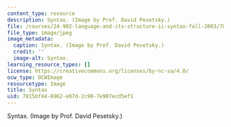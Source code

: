 ```yaml
---
content_type: resource
description: Syntax. (Image by Prof. David Pesetsky.)
file: /courses/24-902-language-and-its-structure-ii-syntax-fall-2003/7815bf446962e07d2c907e907ecd5ef1_24-902f03.jpg
file_type: image/jpeg
image_metadata:
  caption: Syntax. (Image by Prof. David Pesetsky.)
  credit: ''
  image-alt: Syntax.
learning_resource_types: []
license: https://creativecommons.org/licenses/by-nc-sa/4.0/
ocw_type: OCWImage
resourcetype: Image
title: Syntax
uid: 7815bf44-6962-e07d-2c90-7e907ecd5ef1
---
```

Syntax. (Image by Prof. David Pesetsky.)